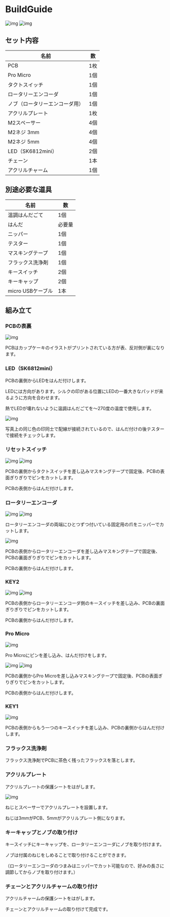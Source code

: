 # BuildGuide

![img](https://imgur.com/04q5YGS.jpg) ![img](https://imgur.com/BCkjVL5.jpg)


## セット内容

| 名前 | 数 |
| ---- | ---- |
| PCB | 1枚 |
| Pro Micro | 1個 |
| タクトスイッチ | 1個 |
| ロータリーエンコーダ | 1個 |
| ノブ（ロータリーエンコーダ用） | 1個 |
| アクリルプレート | 1枚|
| M2スペーサー | 4個 |
| M2ネジ 3mm | 4個 |
| M2ネジ 5mm | 4個 |
| LED（SK6812mini） | 2個 |
| チェーン | 1本 |
| アクリルチャーム | 1個 |


## 別途必要な道具

| 名前 | 数 |
| ---- | ---- |
| 温調はんだごて | 1個 |
| はんだ | 必要量 |
| ニッパー | 1個 |
| テスター | 1個 |
| マスキングテープ | 1個 |
| フラックス洗浄剤 | 1個 |
| キースイッチ | 2個 |
| キーキャップ | 2個 |
| micro USBケーブル | 1本 |


## 組み立て


### PCBの表裏

![img](https://imgur.com/nGZDYZO.jpg)

PCBはカップケーキのイラストがプリントされている方が表、反対側が裏になります。


### LED（SK6812mini）

PCBの裏側からLEDをはんだ付けします。

LEDには方向があります。シルクの印がある位置にLEDの一番大きなパッドが来るように方向を合わせます。

熱でLEDが壊れないように温調はんだごてを～270度の温度で使用します。

![img](https://i.imgur.com/G3eARMD.jpg)

写真上の同じ色の印同士で配線が接続されているので、はんだ付けの後テスターで接続をチェックします。


### リセットスイッチ

![img](https://imgur.com/7eXdlU4.jpg) ![img](https://imgur.com/n1zHcq4.jpg)

PCBの裏側からタクトスイッチを差し込みマスキングテープで固定後、PCBの表面ぎりぎりでピンをカットします。

PCBの表側からはんだ付けします。


### ロータリーエンコーダ

![img](https://imgur.com/ZqQzK9p.jpg) ![img](https://imgur.com/p0iPQ0r.jpg)

ロータリーエンコーダの両端にひとつずつ付いている固定用の爪をニッパーでカットします。

![img](https://imgur.com/EdUXiAz.jpg)

PCBの表側からロータリーエンコーダを差し込みマスキングテープで固定後、PCBの裏面ぎりぎりでピンをカットします。

PCBの裏側からはんだ付けします。


### KEY2

![img](https://imgur.com/iMhIKH3.jpg) ![img](https://imgur.com/4QwcRcH.jpg)

PCBの表側からロータリーエンコーダ側のキースイッチを差し込み、PCBの裏面ぎりぎりでピンをカットします。

PCBの裏側からはんだ付けします。


### Pro Micro

![img](https://imgur.com/7vlcQhJ.jpg)

Pro Microにピンを差し込み、はんだ付けをします。

![img](https://imgur.com/t9ft6cs.jpg) ![img](https://imgur.com/ujtViKh.jpg)

PCBの裏側からPro Microを差し込みマスキングテープで固定後、PCBの表面ぎりぎりでピンをカットします。

PCBの表側からはんだ付けします。


### KEY1

![img](https://imgur.com/FNKmycX.jpg)

PCBの表側からもう一つのキースイッチを差し込み、PCBの裏側からはんだ付けします。


### フラックス洗浄剤

フラックス洗浄剤でPCBに茶色く残ったフラックスを落とします。


### アクリルプレート

アクリルプレートの保護シートをはがします。

![img](https://imgur.com/t8HcvyE.jpg)

ねじとスペーサーでアクリルプレートを設置します。

ねじは3mmがPCB、5mmがアクリルプレート側になります。


### キーキャップとノブの取り付け

キースイッチにキーキャップを、ロータリーエンコーダにノブを取り付けます。

ノブは付属のねじをしめることで取り付けることができます。

（ロータリーエンコーダのつまみはニッパーでカット可能なので、好みの長さに調節してからノブを取り付けます。）


### チェーンとアクリルチャームの取り付け

アクリルチャームの保護シートをはがします。

チェーンとアクリルチャームの取り付けて完成です。
